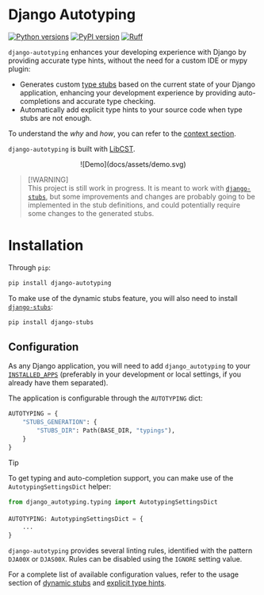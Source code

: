 # Django Autotyping

[![Python versions](https://img.shields.io/pypi/pyversions/django-autotyping.svg)](https://www.python.org/downloads/)
[![PyPI version](https://img.shields.io/pypi/v/django-autotyping.svg)](https://pypi.org/project/django-autotyping/)
[![Ruff](https://img.shields.io/endpoint?url=https://raw.githubusercontent.com/astral-sh/ruff/main/assets/badge/v2.json)](https://github.com/astral-sh/ruff)

`django-autotyping` enhances your developing experience with Django by providing accurate type hints, without the need for
a custom IDE or mypy plugin:

- Generates custom [type stubs](https://typing.readthedocs.io/en/latest/source/stubs.html#stubs) based on the current state of your Django application, enhancing your development experience by providing auto-completions and accurate type checking.
- Automatically add explicit type hints to your source code when type stubs are not enough.

To understand the *why* and *how*, you can refer to the [context section](https://viicos.github.io/django-autotyping/context/).

`django-autotyping` is built with [LibCST](https://github.com/Instagram/LibCST/).

<p align="center">
![Demo](docs/assets/demo.svg)
</p>

> [!WARNING]\
> This project is still work in progress. It is meant to work with [`django-stubs`](https://github.com/typeddjango/django-stubs), but some improvements and changes are probably going to be
> implemented in the stub definitions, and could potentially require some changes to the generated stubs.

# Installation

Through `pip`:

```sh
pip install django-autotyping
```

To make use of the dynamic stubs feature, you will also need to install [`django-stubs`](https://github.com/typeddjango/django-stubs):

```sh
pip install django-stubs
```

## Configuration

As any Django application, you will need to add `django_autotyping` to your [`INSTALLED_APPS`](https://docs.djangoproject.com/en/dev/ref/settings/#std-setting-INSTALLED_APPS)
(preferably in your development or local settings, if you already have them separated).

The application is configurable through the `AUTOTYPING` dict:

```python
AUTOTYPING = {
    "STUBS_GENERATION": {
        "STUBS_DIR": Path(BASE_DIR, "typings"),
    }
}
```

> [!TIP]
> To get typing and auto-completion support, you can make use of the `AutotypingSettingsDict` helper:
>
>   ```python
>   from django_autotyping.typing import AutotypingSettingsDict
>
>   AUTOTYPING: AutotypingSettingsDict = {
>       ...
>   }
>   ```

`django-autotyping` provides several linting rules, identified with the pattern `DJA00X` or `DJAS00X`. Rules can be disabled
using the `IGNORE` setting value.

For a complete list of available configuration values, refer to the usage section of [dynamic stubs](https://viicos.github.io/django-autotyping/usage/dynamic_stubs/)
and [explicit type hints](https://viicos.github.io/django-autotyping/usage/explicit_type_hints/).

